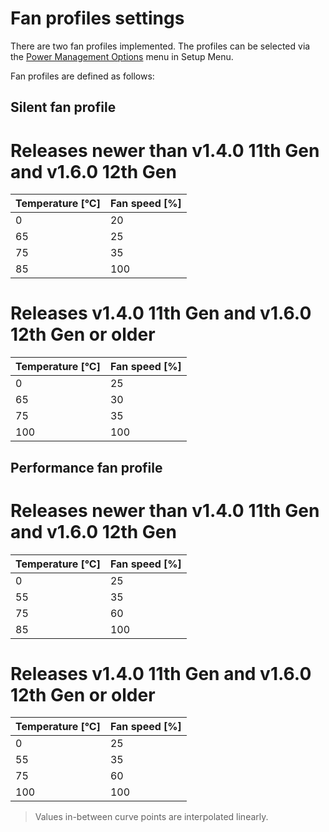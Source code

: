 # Fan profiles settings

There are two fan profiles implemented. The profiles can be selected via the
[Power Management Options](/dasharo-menu-docs/dasharo-system-features/#power-management-options)
menu in Setup Menu.

Fan profiles are defined as follows:

## Silent fan profile

# Releases newer than v1.4.0 11th Gen and v1.6.0 12th Gen

| Temperature [°C] | Fan speed [%] |
|------------------|---------------|
| 0                | 20            |
| 65               | 25            |
| 75               | 35            |
| 85               | 100           |

# Releases v1.4.0 11th Gen and v1.6.0 12th Gen or older

| Temperature [°C] | Fan speed [%] |
|------------------|---------------|
| 0                | 25            |
| 65               | 30            |
| 75               | 35            |
| 100              | 100           |

## Performance fan profile

# Releases newer than v1.4.0 11th Gen and v1.6.0 12th Gen

| Temperature [°C] | Fan speed [%] |
|------------------|---------------|
| 0                | 25            |
| 55               | 35            |
| 75               | 60            |
| 85               | 100           |

# Releases v1.4.0 11th Gen and v1.6.0 12th Gen or older

| Temperature [°C] | Fan speed [%] |
|------------------|---------------|
| 0                | 25            |
| 55               | 35            |
| 75               | 60            |
| 100              | 100           |

> Values in-between curve points are interpolated linearly.
